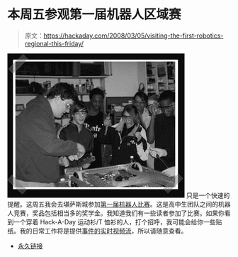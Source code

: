 # 本周五参观第一届机器人区域赛

> 原文：<https://hackaday.com/2008/03/05/visiting-the-first-robotics-regional-this-friday/>

![](img/0016541004eea36dbcbffafda093ce07.png)
只是一个快速的提醒。这周五我会去堪萨斯城参加[第一届机器人比赛](http://www.kcfirst.org/index.cfm)。这是高中生团队之间的机器人竞赛，奖品包括相当多的奖学金。我知道我们有一些读者参加了比赛。如果你看到一个穿着 Hack-A-Day 运动衫/T 恤衫的人，打个招呼，我可能会给你一些贴纸。我的日常工作将是提供[事件的实时视频流](http://www.more.net/mets/first/)，所以请随意查看。

*   [永久链接](http://www.kcfirst.org/index.cfm)